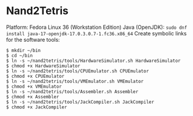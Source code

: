 # Nand2Tetris

Platform: Fedora Linux 36 (Workstation Edition) 
Java (OpenJDK): `sudo dnf install java-17-openjdk-17.0.3.0.7-1.fc36.x86_64`
Create symbolic links for the software tools:
````
$ mkdir ~/bin
$ cd ~/bin
$ ln -s ~/nand2tetris/tools/HardwareSimulator.sh HardwareSimulator
$ chmod +x HardwareSimulator
$ ln -s ~/nand2tetris/tools/CPUEmulator.sh CPUEmulator
$ chmod +x CPUEmulator
$ ln -s ~/nand2tetris/tools/VMEmulator.sh VMEmulator
$ chmod +x VMEmulator
$ ln -s ~/nand2tetris/tools/Assembler.sh Assembler
$ chmod +x Assembler
$ ln -s ~/nand2tetris/tools/JackCompiler.sh JackCompiler
$ chmod +x JackCompiler
````
